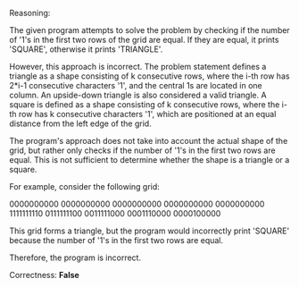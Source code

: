 Reasoning:

The given program attempts to solve the problem by checking if the number of '1's in the first two rows of the grid are equal. If they are equal, it prints 'SQUARE', otherwise it prints 'TRIANGLE'.

However, this approach is incorrect. The problem statement defines a triangle as a shape consisting of k consecutive rows, where the i-th row has 2*i-1 consecutive characters '1', and the central 1s are located in one column. An upside-down triangle is also considered a valid triangle. A square is defined as a shape consisting of k consecutive rows, where the i-th row has k consecutive characters '1', which are positioned at an equal distance from the left edge of the grid.

The program's approach does not take into account the actual shape of the grid, but rather only checks if the number of '1's in the first two rows are equal. This is not sufficient to determine whether the shape is a triangle or a square.

For example, consider the following grid:

0000000000
0000000000
0000000000
0000000000
0000000000
1111111110
0111111100
0011111000
0001110000
0000100000

This grid forms a triangle, but the program would incorrectly print 'SQUARE' because the number of '1's in the first two rows are equal.

Therefore, the program is incorrect.

Correctness: **False**